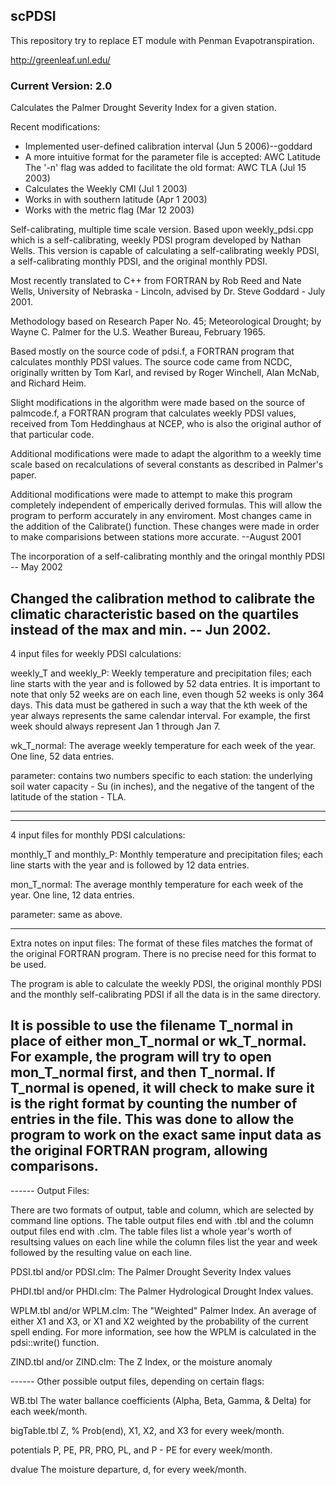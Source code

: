 
## scPDSI

This repository try to replace ET module with Penman Evapotranspiration.



http://greenleaf.unl.edu/

### Current Version:  2.0

Calculates the Palmer Drought Severity Index for a given station.

Recent modifications:
  - Implemented user-defined calibration interval (Jun 5 2006)--goddard
  - A more intuitive format for the parameter file is accepted:
       AWC Latitude
    The '-n' flag was added to facilitate the old format:
       AWC TLA
    (Jul 15 2003)
  - Calculates the Weekly CMI (Jul 1 2003)
  - Works in with southern latitude (Apr 1 2003)
  - Works with the metric flag (Mar 12 2003)

Self-calibrating, multiple time scale version.  Based upon weekly_pdsi.cpp
which is a self-calibrating, weekly PDSI program developed by Nathan Wells.
This version is capable of calculating a self-calibrating weekly PDSI,
a self-calibrating monthly PDSI, and the original monthly PDSI.

Most recently translated to C++ from FORTRAN by Rob Reed and Nate Wells,
University of Nebraska - Lincoln, advised by Dr. Steve Goddard - July 2001.

Methodology based on Research Paper No. 45; Meteorological Drought; by
Wayne C. Palmer for the U.S. Weather Bureau, February 1965.

Based mostly on the source code of pdsi.f, a FORTRAN program that calculates
monthly PDSI values.  The source code came from NCDC, originally written by
Tom Karl, and revised by Roger Winchell, Alan McNab, and Richard Heim.

Slight modifications in the algorithm were made based on the source of
palmcode.f, a FORTRAN program that calculates weekly PDSI values, received
from Tom Heddinghaus at NCEP, who is also the original author of that
particular code.

Additional modifications were made to adapt the algorithm to a weekly time
scale based on recalculations of several constants as described in Palmer's
paper.

Additional modifications were made to attempt to make this program
completely independent of emperically derived formulas.  This will allow the
program to perform accurately in any enviroment.  Most changes came in the
addition of the Calibrate() function.  These changes were made in order to
make comparisions between stations more accurate.  --August 2001

The incorporation of a self-calibrating monthly and the oringal monthly PDSI
 -- May 2002

Changed the calibration method to calibrate the climatic characteristic based
on the quartiles instead of the max and min.  -- Jun 2002.
-----------------------------------------------------------------------------

 4 input files for weekly PDSI calculations:

weekly_T and weekly_P:
  Weekly temperature and precipitation files; each line starts with the year
  and is followed by 52 data entries.  It is important to note that only 52
  weeks are on each line, even though 52 weeks is only 364 days.  This data
  must be gathered in such a way that the kth week of the year always
  represents the same calendar interval.  For example, the first week should
  always represent Jan 1 through Jan 7.

wk_T_normal:
  The average weekly temperature for each week of the year.  One line, 52
  data entries.

parameter:
  contains two numbers specific to each station: the underlying soil water
  capacity - Su (in inches), and the negative of the tangent of the latitude
  of the station - TLA.

-----------------------------------------------------------------------------
-----------------------------------------------------------------------------

 4 input files for monthly PDSI calculations:

monthly_T and monthly_P:
  Monthly temperature and precipitation files; each line starts with the year
  and is followed by 12 data entries.

mon_T_normal:
  The average monthly temperature for each week of the year.  One line, 12
  data entries.

parameter:
  same as above.

-----------------------------------------------------------------------------
Extra notes on input files:
  The format of these files matches the format of the original FORTRAN
  program.  There is no precise need for this format to be used.

  The program is able to calculate the weekly PDSI, the original monthly PDSI
  and the monthly self-calibrating PDSI if all the data is in the same
  directory.

  It is possible to use the filename T_normal in place of either mon_T_normal
  or wk_T_normal.  For example, the program will try to open mon_T_normal
  first, and then T_normal.  If T_normal is opened, it will check to make
  sure it is the right format by counting the number of entries in the file.
  This was done to allow the program to work on the exact same input data as
  the original FORTRAN program, allowing comparisons.
-----------------------------------------------------------------------------

------ Output Files:

There are two formats of output, table and column, which are selected by
command line options.  The table output files end with .tbl and the column
output files end with .clm.  The table files list a whole year's worth of
resultsing values on each line while the column files list the year and week
followed by the resulting value on each line.

PDSI.tbl and/or PDSI.clm:
  The Palmer Drought Severity Index values

PHDI.tbl and/or PHDI.clm:
  The Palmer Hydrological Drought Index values.

WPLM.tbl and/or WPLM.clm:
  The "Weighted" Palmer Index.  An average of either X1 and X3, or X1 and X2
  weighted by the probability of the current spell ending.  For more
  information, see how the WPLM is calculated in the pdsi::write() function.

ZIND.tbl and/or ZIND.clm:
  The Z Index, or the moisture anomaly

------ Other possible output files, depending on certain flags:

WB.tbl
  The water ballance coefficients (Alpha, Beta, Gamma, & Delta) for each
  week/month.

bigTable.tbl
  Z, % Prob(end), X1, X2, and X3 for every week/month.

potentials
  P, PE, PR, PRO, PL, and P - PE for every week/month.

dvalue
  The moisture departure, d, for every week/month.
